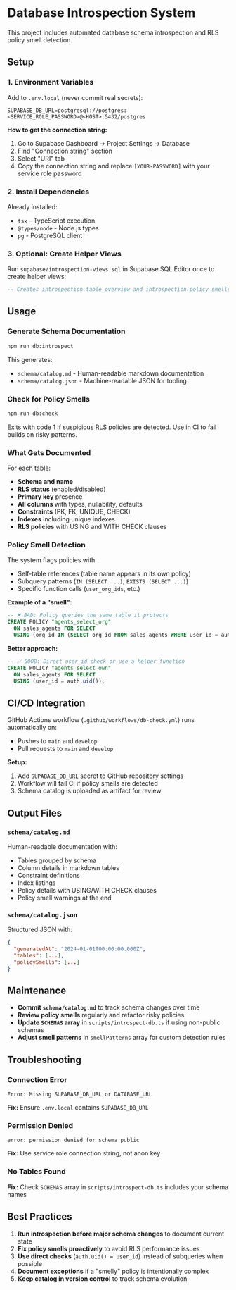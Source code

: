 # Database Introspection System

This project includes automated database schema introspection and RLS policy smell detection.

## Setup

### 1. Environment Variables

Add to `.env.local` (never commit real secrets):

```env
SUPABASE_DB_URL=postgresql://postgres:<SERVICE_ROLE_PASSWORD>@<HOST>:5432/postgres
```

**How to get the connection string:**
1. Go to Supabase Dashboard → Project Settings → Database
2. Find "Connection string" section
3. Select "URI" tab
4. Copy the connection string and replace `[YOUR-PASSWORD]` with your service role password

### 2. Install Dependencies

Already installed:
- `tsx` - TypeScript execution
- `@types/node` - Node.js types
- `pg` - PostgreSQL client

### 3. Optional: Create Helper Views

Run `supabase/introspection-views.sql` in Supabase SQL Editor once to create helper views:

```sql
-- Creates introspection.table_overview and introspection.policy_smells views
```

## Usage

### Generate Schema Documentation

```bash
npm run db:introspect
```

This generates:
- `schema/catalog.md` - Human-readable markdown documentation
- `schema/catalog.json` - Machine-readable JSON for tooling

### Check for Policy Smells

```bash
npm run db:check
```

Exits with code 1 if suspicious RLS policies are detected. Use in CI to fail builds on risky patterns.

### What Gets Documented

For each table:
- **Schema and name**
- **RLS status** (enabled/disabled)
- **Primary key** presence
- **All columns** with types, nullability, defaults
- **Constraints** (PK, FK, UNIQUE, CHECK)
- **Indexes** including unique indexes
- **RLS policies** with USING and WITH CHECK clauses

### Policy Smell Detection

The system flags policies with:
- Self-table references (table name appears in its own policy)
- Subquery patterns (`IN (SELECT ...)`, `EXISTS (SELECT ...)`)
- Specific function calls (`user_org_ids`, etc.)

**Example of a "smell":**
```sql
-- ❌ BAD: Policy queries the same table it protects
CREATE POLICY "agents_select_org"
  ON sales_agents FOR SELECT
  USING (org_id IN (SELECT org_id FROM sales_agents WHERE user_id = auth.uid()));
```

**Better approach:**
```sql
-- ✅ GOOD: Direct user_id check or use a helper function
CREATE POLICY "agents_select_own"
  ON sales_agents FOR SELECT
  USING (user_id = auth.uid());
```

## CI/CD Integration

GitHub Actions workflow (`.github/workflows/db-check.yml`) runs automatically on:
- Pushes to `main` and `develop`
- Pull requests to `main` and `develop`

**Setup:**
1. Add `SUPABASE_DB_URL` secret to GitHub repository settings
2. Workflow will fail CI if policy smells are detected
3. Schema catalog is uploaded as artifact for review

## Output Files

### `schema/catalog.md`

Human-readable documentation with:
- Tables grouped by schema
- Column details in markdown tables
- Constraint definitions
- Index listings
- Policy details with USING/WITH CHECK clauses
- Policy smell warnings at the end

### `schema/catalog.json`

Structured JSON with:
```json
{
  "generatedAt": "2024-01-01T00:00:00.000Z",
  "tables": [...],
  "policySmells": [...]
}
```

## Maintenance

- **Commit `schema/catalog.md`** to track schema changes over time
- **Review policy smells** regularly and refactor risky policies
- **Update `SCHEMAS` array** in `scripts/introspect-db.ts` if using non-public schemas
- **Adjust smell patterns** in `smellPatterns` array for custom detection rules

## Troubleshooting

### Connection Error

```
Error: Missing SUPABASE_DB_URL or DATABASE_URL
```

**Fix:** Ensure `.env.local` contains `SUPABASE_DB_URL`

### Permission Denied

```
error: permission denied for schema public
```

**Fix:** Use service role connection string, not anon key

### No Tables Found

**Fix:** Check `SCHEMAS` array in `scripts/introspect-db.ts` includes your schema names

## Best Practices

1. **Run introspection before major schema changes** to document current state
2. **Fix policy smells proactively** to avoid RLS performance issues
3. **Use direct checks** (`auth.uid() = user_id`) instead of subqueries when possible
4. **Document exceptions** if a "smelly" policy is intentionally complex
5. **Keep catalog in version control** to track schema evolution

